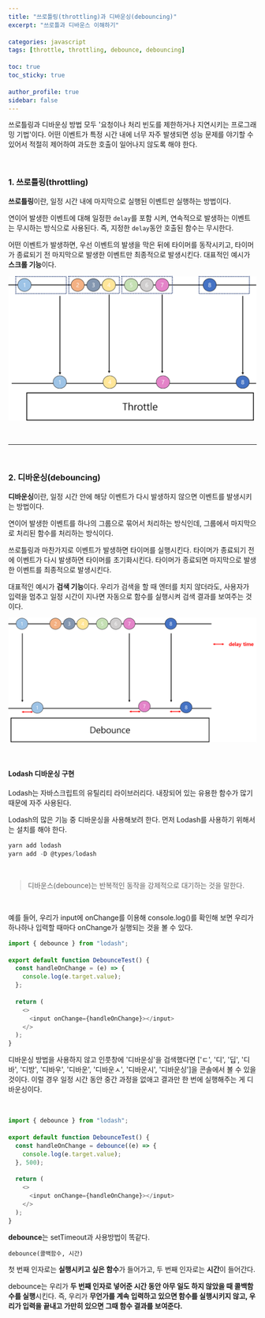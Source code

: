 ```yaml
---
title: "쓰로틀링(throttling)과 디바운싱(debouncing)"
excerpt: "쓰로틀과 디바운스 이해하기"

categories: javascript
tags: [throttle, throttling, debounce, debouncing]

toc: true
toc_sticky: true

author_profile: true
sidebar: false
---
```


쓰로틀링과 디바운싱 방법 모두 '요청이나 처리 빈도를 제한하거나 지연시키는 프로그래밍 기법'이다. 어떤 이벤트가 특정 시간 내에 너무 자주 발생되면 성능 문제를 야기할 수 있어서 적절히 제어하여 과도한 호출이 일어나지 않도록 해야 한다.

<br>

### 1. 쓰로틀링(throttling)

**쓰로틀링**이란, 일정 시간 내에 마지막으로 실행된 이벤트만 실행하는 방법이다. <br>

연이어 발생한 이벤트에 대해 일정한 `delay`를 포함 시켜, 연속적으로 발생하는 이벤트는 무시하는 방식으로 사용된다. 즉, 지정한 `delay`동안 호출된 함수는 무시한다. <br>

어떤 이벤트가 발생하면, 우선 이벤트의 발생을 막은 뒤에 타이머를 동작시키고, 타이머가 종료되기 전 마지막으로 발생한 이벤트만 최종적으로 발생시킨다. 대표적인 예시가 **스크롤 기능**이다.

![throttling](/assets/images/throttling_debouncing/throttle.png)

<br>

---

<br>

### 2. 디바운싱(debouncing)

**디바운싱**이란, 일정 시간 안에 해당 이벤트가 다시 발생하지 않으면 이벤트를 발생시키는 방법이다. <br>

연이어 발생한 이벤트를 하나의 그룹으로 묶어서 처리하는 방식인데, 그룹에서 마지막으로 처리된 함수를 처리하는 방식이다. <br>

쓰로틀링과 마찬가지로 이벤트가 발생하면 타이머를 실행시킨다. 타이머가 종료되기 전에 이벤트가 다시 발생하면 타이머를 초기화시킨다. 타이머가 종료되면 마지막으로 발생한 이벤트를 최종적으로 발생시킨다. <br>

대표적인 예시가 **검색 기능**이다. 우리가 검색을 할 때 엔터를 치지 않더라도, 사용자가 입력을 멈추고 일정 시간이 지나면 자동으로 함수를 실행시켜 검색 결과를 보여주는 것이다.<br>

![debouncing](/assets/images/throttling_debouncing/debounce.png)

<br>

#### Lodash 디바운싱 구현

Lodash는 자바스크립트의 유틸리티 라이브러리다. 내장되어 있는 유용한 함수가 많기 때문에 자주 사용된다. <br>

Lodash의 많은 기능 중 디바운싱을 사용해보려 한다. 먼저 Lodash를 사용하기 위해서는 설치를 해야 한다.

```js
yarn add lodash
yarn add -D @types/lodash
```

<br>

> 디바운스(debounce)는 반복적인 동작을 강제적으로 대기하는 것을 말한다.

<br>

예를 들어, 우리가 input에 onChange를 이용해 console.log()를 확인해 보면 우리가 하나하나 입력할 때마다 onChange가 실행되는 것을 볼 수 있다.

```js
import { debounce } from "lodash";

export default function DebounceTest() {
  const handleOnChange = (e) => {
    console.log(e.target.value);
  };

  return (
    <>
      <input onChange={handleOnChange}></input>
    </>
  );
}
```

디바운싱 방법을 사용하지 않고 인풋창에 '디바운싱'을 검색했다면 ['ㄷ', '디', '딥', '디바', '디방', '디바우', '디바운', '디바운ㅅ', '디바운시', '디바운싱']을 콘솔에서 볼 수 있을 것이다. 이럴 경우 일정 시간 동안 중간 과정을 없애고 결과만 한 번에 실행해주는 게 디바운싱이다.

<br>

```js
import { debounce } from "lodash";

export default function DebounceTest() {
  const handleOnChange = debounce((e) => {
    console.log(e.target.value);
  }, 500);

  return (
    <>
      <input onChange={handleOnChange}></input>
    </>
  );
}
```

**debounce**는 setTimeout과 사용방법이 똑같다. <br>

`debounce(콜백함수, 시간)` <br>

첫 번째 인자로는 **실행시키고 싶은 함수**가 들어가고, 두 번째 인자로는 **시간**이 들어간다. <br>

debounce는 우리가 **두 번째 인자로 넣어준 시간 동안 아무 일도 하지 않았을 때 콜백함수를 실행**시킨다. 즉, 우리가 **무언가를 계속 입력하고 있으면 함수를 실행시키지 않고, 우리가 입력을 끝내고 가만히 있으면 그때 함수 결과를 보여준다.**
